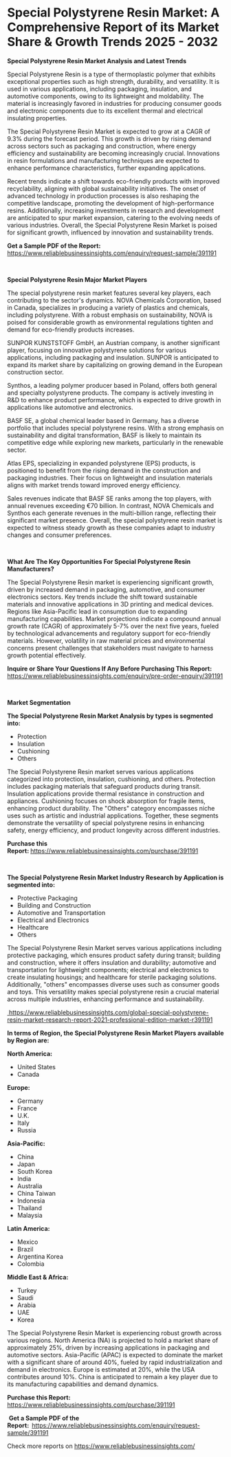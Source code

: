 <p><h1>Special Polystyrene Resin Market: A Comprehensive Report of its Market Share & Growth Trends 2025 - 2032</h1></p><p><strong>Special Polystyrene Resin Market Analysis and Latest Trends</strong></p>
<p><p>Special Polystyrene Resin is a type of thermoplastic polymer that exhibits exceptional properties such as high strength, durability, and versatility. It is used in various applications, including packaging, insulation, and automotive components, owing to its lightweight and moldability. The material is increasingly favored in industries for producing consumer goods and electronic components due to its excellent thermal and electrical insulating properties.</p><p>The Special Polystyrene Resin Market is expected to grow at a CAGR of 9.3% during the forecast period. This growth is driven by rising demand across sectors such as packaging and construction, where energy efficiency and sustainability are becoming increasingly crucial. Innovations in resin formulations and manufacturing techniques are expected to enhance performance characteristics, further expanding applications. </p><p>Recent trends indicate a shift towards eco-friendly products with improved recyclability, aligning with global sustainability initiatives. The onset of advanced technology in production processes is also reshaping the competitive landscape, promoting the development of high-performance resins. Additionally, increasing investments in research and development are anticipated to spur market expansion, catering to the evolving needs of various industries. Overall, the Special Polystyrene Resin Market is poised for significant growth, influenced by innovation and sustainability trends.</p></p>
<p><strong>Get a Sample PDF of the Report:&nbsp;</strong> <a href="https://www.reliablebusinessinsights.com/enquiry/request-sample/391191?utm_campaign=75&utm_medium=2&utm_source=Github&utm_content=ia&utm_term=16012025&utm_id=special-polystyrene-resin">https://www.reliablebusinessinsights.com/enquiry/request-sample/391191</a></p>
<p>&nbsp;</p>
<p><strong>Special Polystyrene Resin Major Market Players</strong></p>
<p><p>The special polystyrene resin market features several key players, each contributing to the sector's dynamics. NOVA Chemicals Corporation, based in Canada, specializes in producing a variety of plastics and chemicals, including polystyrene. With a robust emphasis on sustainability, NOVA is poised for considerable growth as environmental regulations tighten and demand for eco-friendly products increases.</p><p>SUNPOR KUNSTSTOFF GmbH, an Austrian company, is another significant player, focusing on innovative polystyrene solutions for various applications, including packaging and insulation. SUNPOR is anticipated to expand its market share by capitalizing on growing demand in the European construction sector.</p><p>Synthos, a leading polymer producer based in Poland, offers both general and specialty polystyrene products. The company is actively investing in R&D to enhance product performance, which is expected to drive growth in applications like automotive and electronics.</p><p>BASF SE, a global chemical leader based in Germany, has a diverse portfolio that includes special polystyrene resins. With a strong emphasis on sustainability and digital transformation, BASF is likely to maintain its competitive edge while exploring new markets, particularly in the renewable sector.</p><p>Atlas EPS, specializing in expanded polystyrene (EPS) products, is positioned to benefit from the rising demand in the construction and packaging industries. Their focus on lightweight and insulation materials aligns with market trends toward improved energy efficiency.</p><p>Sales revenues indicate that BASF SE ranks among the top players, with annual revenues exceeding €70 billion. In contrast, NOVA Chemicals and Synthos each generate revenues in the multi-billion range, reflecting their significant market presence. Overall, the special polystyrene resin market is expected to witness steady growth as these companies adapt to industry changes and consumer preferences.</p></p>
<p>&nbsp;</p>
<p><strong>What Are The Key Opportunities For Special Polystyrene Resin Manufacturers?</strong></p>
<p><p>The Special Polystyrene Resin market is experiencing significant growth, driven by increased demand in packaging, automotive, and consumer electronics sectors. Key trends include the shift toward sustainable materials and innovative applications in 3D printing and medical devices. Regions like Asia-Pacific lead in consumption due to expanding manufacturing capabilities. Market projections indicate a compound annual growth rate (CAGR) of approximately 5-7% over the next five years, fueled by technological advancements and regulatory support for eco-friendly materials. However, volatility in raw material prices and environmental concerns present challenges that stakeholders must navigate to harness growth potential effectively.</p></p>
<p><strong>Inquire or Share Your Questions If Any Before Purchasing This Report:</strong> <a href="https://www.reliablebusinessinsights.com/enquiry/pre-order-enquiry/391191?utm_campaign=75&utm_medium=2&utm_source=Github&utm_content=ia&utm_term=16012025&utm_id=special-polystyrene-resin">https://www.reliablebusinessinsights.com/enquiry/pre-order-enquiry/391191</a></p>
<p>&nbsp;</p>
<p><strong>Market Segmentation</strong></p>
<p><strong>The Special Polystyrene Resin Market Analysis by types is segmented into:</strong></p>
<p><ul><li>Protection</li><li>Insulation</li><li>Cushioning</li><li>Others</li></ul></p>
<p><p>The Special Polystyrene Resin market serves various applications categorized into protection, insulation, cushioning, and others. Protection includes packaging materials that safeguard products during transit. Insulation applications provide thermal resistance in construction and appliances. Cushioning focuses on shock absorption for fragile items, enhancing product durability. The "Others" category encompasses niche uses such as artistic and industrial applications. Together, these segments demonstrate the versatility of special polystyrene resins in enhancing safety, energy efficiency, and product longevity across different industries.</p></p>
<p><strong>Purchase this Report:&nbsp;</strong><a href="https://www.reliablebusinessinsights.com/purchase/391191?utm_campaign=75&utm_medium=2&utm_source=Github&utm_content=ia&utm_term=16012025&utm_id=special-polystyrene-resin">https://www.reliablebusinessinsights.com/purchase/391191</a></p>
<p>&nbsp;</p>
<p><strong>The Special Polystyrene Resin Market Industry Research by Application is segmented into:</strong></p>
<p><ul><li>Protective Packaging</li><li>Building and Construction</li><li>Automotive and Transportation</li><li>Electrical and Electronics</li><li>Healthcare</li><li>Others</li></ul></p>
<p><p>The Special Polystyrene Resin Market serves various applications including protective packaging, which ensures product safety during transit; building and construction, where it offers insulation and durability; automotive and transportation for lightweight components; electrical and electronics to create insulating housings; and healthcare for sterile packaging solutions. Additionally, "others" encompasses diverse uses such as consumer goods and toys. This versatility makes special polystyrene resin a crucial material across multiple industries, enhancing performance and sustainability.</p></p>
<p><a href="https://www.reliablebusinessinsights.com/global-special-polystyrene-resin-market-research-report-2021-professional-edition-market-r391191?utm_campaign=75&utm_medium=2&utm_source=Github&utm_content=ia&utm_term=16012025&utm_id=special-polystyrene-resin">&nbsp;https://www.reliablebusinessinsights.com/global-special-polystyrene-resin-market-research-report-2021-professional-edition-market-r391191</a></p>
<p><strong>In terms of Region, the Special Polystyrene Resin Market Players available by Region are:</strong></p>
<p>
    <p> <strong> North America: </strong>
        <ul>
            <li>United States</li>
            <li>Canada</li>
        </ul>
        </p> 
    <p> <strong> Europe: </strong>
        <ul>
            <li>Germany</li>
            <li>France</li>
            <li>U.K.</li>
            <li>Italy</li>
            <li>Russia</li>
        </ul>
        </p> 
    <p> <strong> Asia-Pacific: </strong>
        <ul>
            <li>China</li>
            <li>Japan</li>
            <li>South Korea</li>
            <li>India</li>
            <li>Australia</li>
            <li>China Taiwan</li>
            <li>Indonesia</li>
            <li>Thailand</li>
            <li>Malaysia</li>
        </ul>
        </p> 
    <p> <strong> Latin America: </strong>
        <ul>
            <li>Mexico</li>
            <li>Brazil</li>
            <li>Argentina Korea</li>
            <li>Colombia</li>
        </ul>
        </p> 
    <p> <strong> Middle East & Africa: </strong>
        <ul>
            <li>Turkey</li>
            <li>Saudi</li>
            <li>Arabia</li>
            <li>UAE</li>
            <li>Korea</li>
        </ul>
    </p>
    </p>
<p><p>The Special Polystyrene Resin Market is experiencing robust growth across various regions. North America (NA) is projected to hold a market share of approximately 25%, driven by increasing applications in packaging and automotive sectors. Asia-Pacific (APAC) is expected to dominate the market with a significant share of around 40%, fueled by rapid industrialization and demand in electronics. Europe is estimated at 20%, while the USA contributes around 10%. China is anticipated to remain a key player due to its manufacturing capabilities and demand dynamics.</p></p>
<p><strong>Purchase this Report: </strong><a href="https://www.reliablebusinessinsights.com/purchase/391191?utm_campaign=75&utm_medium=2&utm_source=Github&utm_content=ia&utm_term=16012025&utm_id=special-polystyrene-resin">https://www.reliablebusinessinsights.com/purchase/391191</a></p>
<p>&nbsp;<strong>Get a Sample PDF of the Report:&nbsp;&nbsp;</strong><a href="https://www.reliablebusinessinsights.com/enquiry/request-sample/391191?utm_campaign=75&utm_medium=2&utm_source=Github&utm_content=ia&utm_term=16012025&utm_id=special-polystyrene-resin">https://www.reliablebusinessinsights.com/enquiry/request-sample/391191</a></p>
<p><strong></strong></p>
<p>Check more reports on <a href="https://www.reliablebusinessinsights.com/?utm_campaign=75&utm_medium=2&utm_source=Github&utm_content=ia&utm_term=16012025&utm_id=special-polystyrene-resin">https://www.reliablebusinessinsights.com/</a></p>